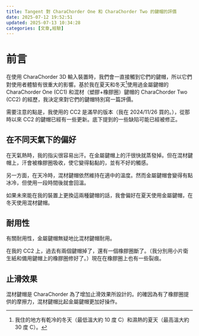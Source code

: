 ```yaml
---
title: Tangent 對 CharaChorder One 和 CharaChorder Two 的鍵帽的評價
date: 2025-07-12 19:52:51
updated: 2025-07-13 10:34:28
categories: [文章,經驗]
---
```

# 前言

在使用 CharaChorder 3D 輸入裝置時，我們會一直接觸到它們的鍵帽，所以它們對使用者體驗有很重大的影響。基於我在夏天和冬天[^weather]使用過金屬鍵帽的 CharaChorder One (CC1) 和混材（塑膠+橡膠圈）鍵帽的 CharaChorder Two (CC2) 的經歷，我決定來對它們的鍵帽特別寫一篇評價。

需要注意的點是，我使用的 CC2 是滿早的版本（我在 2024/11/26 買的。），從那時以來 CC2 的鍵帽已經有一些更新。底下提到的一些缺陷可能已經被修正。

## 在不同天氣下的偏好

在天氣熱時，我的指尖很容易出汗。在金屬鍵帽上的汗很快就蒸發掉。但在混材鍵帽上，汗會被橡膠圈吸收，使它變得黏黏的，並有不好的觸感。

另一方面，在天冷時，混材鍵帽依然維持在適中的溫度。然而金屬鍵帽會變得有點冰冷，但使用一段時間後就會回溫。

如果未來能在我的裝置上更換這兩種鍵帽的話，我會偏好在夏天使用金屬鍵帽，在冬天使用混材鍵帽。

## 耐用性

有關耐用性，金屬鍵帽無疑地比混材鍵帽耐用。

在我的 CC2 上，過去有兩個鍵帽掉了，還有一個橡膠圈斷了。（我分別用小片衛生紙和備用鍵帽上的橡膠圈修好了。）現在在橡膠圈上也有一些裂痕。

## 止滑效果

混材鍵帽是 CharaChorder 為了增加止滑效果所設計的。的確因為有了橡膠圈提供的摩擦力，混材鍵帽比起金屬鍵帽更加好操作。

[^weather]: 我住的地方有乾冷的冬天（最低溫大約 10 度 C）和濕熱的夏天（最高溫大約 30 度 C）。
